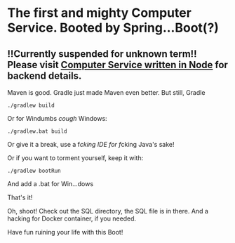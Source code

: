# The first and mighty Computer Service. Booted by Spring...Boot(?)

## !!Currently suspended for unknown term!! Please visit [Computer Service written in Node](https://github.com/bodetaima/computer.services.node) for backend details.

Maven is good. Gradle just made Maven even better. But still, Gradle

`./gradlew build`

Or for Windumbs *cough* Windows:

`./gradlew.bat build`

Or give it a break, use a f*cking IDE for f*cking Java's sake!

Or if you want to torment yourself, keep it with:

`./gradlew bootRun`

And add a .bat for Win...dows

That's it!

Oh, shoot! Check out the SQL directory, the SQL file is in there. And a hacking for Docker container, if you needed.

Have fun ruining your life with this Boot!
